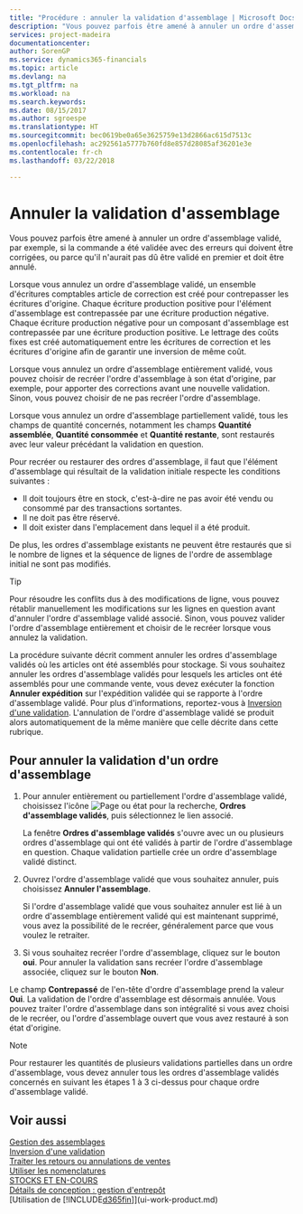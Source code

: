 ```yaml
---
title: "Procédure : annuler la validation d'assemblage | Microsoft Docs"
description: "Vous pouvez parfois être amené à annuler un ordre d'assemblage validé, par exemple, si la commande a été validée avec des erreurs qui doivent être corrigées, ou parce qu'il n'aurait pas dû être validé en premier et doit être annulé."
services: project-madeira
documentationcenter: 
author: SorenGP
ms.service: dynamics365-financials
ms.topic: article
ms.devlang: na
ms.tgt_pltfrm: na
ms.workload: na
ms.search.keywords: 
ms.date: 08/15/2017
ms.author: sgroespe
ms.translationtype: HT
ms.sourcegitcommit: bec0619be0a65e3625759e13d2866ac615d7513c
ms.openlocfilehash: ac292561a5777b760fd8e857d28085af36201e3e
ms.contentlocale: fr-ch
ms.lasthandoff: 03/22/2018

---
```

# <a name="undo-assembly-posting"></a>Annuler la validation d'assemblage
Vous pouvez parfois être amené à annuler un ordre d'assemblage validé, par exemple, si la commande a été validée avec des erreurs qui doivent être corrigées, ou parce qu'il n'aurait pas dû être validé en premier et doit être annulé.

Lorsque vous annulez un ordre d'assemblage validé, un ensemble d'écritures comptables article de correction est créé pour contrepasser les écritures d'origine. Chaque écriture production positive pour l'élément d'assemblage est contrepassée par une écriture production négative. Chaque écriture production négative pour un composant d'assemblage est contrepassée par une écriture production positive. Le lettrage des coûts fixes est créé automatiquement entre les écritures de correction et les écritures d'origine afin de garantir une inversion de même coût.  

Lorsque vous annulez un ordre d'assemblage entièrement validé, vous pouvez choisir de recréer l'ordre d'assemblage à son état d'origine, par exemple, pour apporter des corrections avant une nouvelle validation. Sinon, vous pouvez choisir de ne pas recréer l'ordre d'assemblage.  

Lorsque vous annulez un ordre d'assemblage partiellement validé, tous les champs de quantité concernés, notamment les champs **Quantité assemblée**, **Quantité consommée** et **Quantité restante**, sont restaurés avec leur valeur précédant la validation en question.  

Pour recréer ou restaurer des ordres d'assemblage, il faut que l'élément d'assemblage qui résultait de la validation initiale respecte les conditions suivantes :  

-   Il doit toujours être en stock, c'est-à-dire ne pas avoir été vendu ou consommé par des transactions sortantes.  
-   Il ne doit pas être réservé.  
-   Il doit exister dans l'emplacement dans lequel il a été produit.  

De plus, les ordres d'assemblage existants ne peuvent être restaurés que si le nombre de lignes et la séquence de lignes de l'ordre de assemblage initial ne sont pas modifiés.  

> [!TIP]  
>  Pour résoudre les conflits dus à des modifications de ligne, vous pouvez rétablir manuellement les modifications sur les lignes en question avant d'annuler l'ordre d'assemblage validé associé. Sinon, vous pouvez valider l'ordre d'assemblage entièrement et choisir de le recréer lorsque vous annulez la validation.  

La procédure suivante décrit comment annuler les ordres d'assemblage validés où les articles ont été assemblés pour stockage. Si vous souhaitez annuler les ordres d'assemblage validés pour lesquels les articles ont été assemblés pour une commande vente, vous devez exécuter la fonction **Annuler expédition** sur l'expédition validée qui se rapporte à l'ordre d'assemblage validé. Pour plus d'informations, reportez-vous à [Inversion d'une validation](finance-how-reverse-journal-posting.md). L'annulation de l'ordre d'assemblage validé se produit alors automatiquement de la même manière que celle décrite dans cette rubrique.  

## <a name="to-undo-posting-of-an-assembly-order"></a>Pour annuler la validation d'un ordre d'assemblage  
1.  Pour annuler entièrement ou partiellement l'ordre d'assemblage validé, choisissez l'icône ![Page ou état pour la recherche](media/ui-search/search_small.png " icône Page ou état pour la recherche"), **Ordres d'assemblage validés**, puis sélectionnez le lien associé.  

    La fenêtre **Ordres d'assemblage validés** s'ouvre avec un ou plusieurs ordres d'assemblage qui ont été validés à partir de l'ordre d'assemblage en question. Chaque validation partielle crée un ordre d'assemblage validé distinct.  
2.  Ouvrez l'ordre d'assemblage validé que vous souhaitez annuler, puis choisissez **Annuler l'assemblage**.  

    Si l'ordre d'assemblage validé que vous souhaitez annuler est lié à un ordre d'assemblage entièrement validé qui est maintenant supprimé, vous avez la possibilité de le recréer, généralement parce que vous voulez le retraiter.  
3.  Si vous souhaitez recréer l'ordre d'assemblage, cliquez sur le bouton **oui**. Pour annuler la validation sans recréer l'ordre d'assemblage associée, cliquez sur le bouton **Non**.  

Le champ **Contrepassé** de l'en\-tête d'ordre d'assemblage prend la valeur **Oui**. La validation de l'ordre d'assemblage est désormais annulée. Vous pouvez traiter l'ordre d'assemblage dans son intégralité si vous avez choisi de le recréer, ou l'ordre d'assemblage ouvert que vous avez restauré à son état d'origine.  

> [!NOTE]  
>  Pour restaurer les quantités de plusieurs validations partielles dans un ordre d'assemblage, vous devez annuler tous les ordres d'assemblage validés concernés en suivant les étapes 1 à 3 ci-dessus pour chaque ordre d'assemblage validé.  

## <a name="see-also"></a>Voir aussi  
[Gestion des assemblages](assembly-assemble-items.md)  
[Inversion d'une validation](finance-how-reverse-journal-posting.md)  
[Traiter les retours ou annulations de ventes](sales-how-process-sales-returns-cancellations.md)    
[Utiliser les nomenclatures](inventory-how-work-BOMs.md)  
[STOCKS ET EN-COURS](inventory-manage-inventory.md)  
[Détails de conception : gestion d'entrepôt](design-details-warehouse-management.md)  
[Utilisation de [!INCLUDE[d365fin](includes/d365fin_md.md)]](ui-work-product.md)

